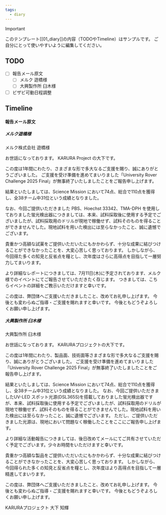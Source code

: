 ```yaml
---
tags:
  - diary
---
```

> [!IMPORTANT]
> このテンプレート[[01_diary]]の内容（TODOやTimeline）はサンプルです。
> ご自分にとって使いやすいように編集してください。

## TODO

- [ ] 報告メール原文
	- [ ] メルク 遊橋様
	- [ ] 大興製作所 臼木様
- [ ] ビザビ可動日程調整

## Timeline
#### 報告メール原文
##### メルク遊橋様
メルク株式会社
遊橋様

お世話になっております。
KARURA Project の大下です。

この度は1年間にわたり、さまざまな形で多大なるご支援を賜り、誠にありがとうございました。
ご支援を受け準備を進めてまいりました「University Rover Challenge 2025 Final」が無事終了いたしましたことをご報告申し上げます。

結果といたしましては、Science Mission において74点、総合で110点を獲得し、全38チーム中31位という成績となりました。

なお、今回ご提供いただきました PBS、Hoechst 33342、TMA-DPH を使用しておりました蛍光検出器につきましては、本来、試料採取後に使用する予定でございましたが、試料採取用のドリルが現地で稼働せず、試料そのものを得ることができませんでした。現地試料を用いた検出には至らなかったこと、誠に遺憾でございます。

貴重かつ高額な試薬をご提供いただいたにもかかわらず、十分な成果に結びつけることができなかったことを、大変心苦しく思っております。
しかしながら、今回得た多くの知見と反省点を糧とし、次年度はさらに高得点を目指して一層努力してまいります。

より詳細なレポートにつきましては、7月11日(木)に予定されております、メルク様でのイベントにてご報告させていただきたく存じます。
つきましては、こちらイベントの詳細をご教示いただけますと幸いです。

この度は、弊団体へご支援いただきましたこと、改めてお礼申し上げます。
今後とも変わらぬご指導・ご支援を賜れますと幸いです。
今後ともどうぞよろしくお願い申し上げます。

##### 大興製作所 臼木様
大興製作所
臼木様

お世話になっております。
KARURAプロジェクトの大下です。

この度は1年間にわたり、製品面、技術面等さまざまな形で多大なるご支援を賜り、誠にありがとうございました。
ご支援を受け準備を進めてまいりました「University Rover Challenge 2025 Final」が無事終了いたしましたことをご報告申し上げます。

結果といたしましては、Science Mission において74点、総合で110点を獲得し、全38チーム中31位という成績となりました。
なお、今回ご提供いただきましたUV-LED スポット光源(DSL365S)を搭載しておりました蛍光検出器ですが、本来、試料採取後に使用する予定でございましたが、試料採取用のドリルが現地で稼働せず、試料そのものを得ることができませんでした。現地試料を用いた検出には至らなかったこと、誠に遺憾でございます。
ただし、ご提供いただきました光源は、現地において問題なく稼働したことをここにご報告申し上げます。

より詳細な活動報告につきましては、後日改めてメールにてご共有させていただく予定でございます。少々お時間をいただけますと幸いです。

貴重かつ高額な製品をご提供いただいたにもかかわらず、十分な成果に結びつけることができなかったことを、大変心苦しく思っております。
しかしながら、今回得られた多くの知見と反省点を糧とし、次年度はより高得点を目指して一層精進してまいります。

この度は、弊団体へご支援いただきましたこと、改めてお礼申し上げます。
今後とも変わらぬご指導・ご支援を賜れますと幸いです。
今後ともどうぞよろしくお願い申し上げます。

KARURAプロジェクト
大下 知輝